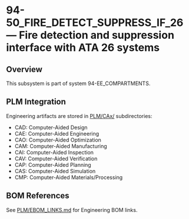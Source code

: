 # 94-50_FIRE_DETECT_SUPPRESS_IF_26 — Fire detection and suppression interface with ATA 26 systems

## Overview
This subsystem is part of system 94-EE_COMPARTMENTS.

## PLM Integration
Engineering artifacts are stored in [PLM/CAx/](./PLM/CAx/) subdirectories:
- CAD: Computer-Aided Design
- CAE: Computer-Aided Engineering
- CAO: Computer-Aided Optimization
- CAM: Computer-Aided Manufacturing
- CAI: Computer-Aided Inspection
- CAV: Computer-Aided Verification
- CAP: Computer-Aided Planning
- CAS: Computer-Aided Simulation
- CMP: Computer-Aided Materials/Processing

## BOM References
See [PLM/EBOM_LINKS.md](./PLM/EBOM_LINKS.md) for Engineering BOM links.
